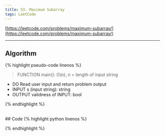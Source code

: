 ```yaml
---
title: 53. Maximum Subarray
tags: LeetCode
---
```


[https://leetcode.com/problems/maximum-subarray/](https://leetcode.com/problems/maximum-subarray/)

<!--more-->

---

## Algorithm

{% highlight pseudo-code linenos %}
> FUNCTION main(): O(n), n = length of input string
- DO      Read user input and return problem output
- INPUT   s (input string): string
- OUTPUT  validness of INPUT: bool



{% endhighlight %}

<br>
## Code
{% highlight python linenos %}



{% endhighlight %}
